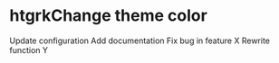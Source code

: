 # htgrkChange theme color
Update configuration
Add documentation
Fix bug in feature X
Rewrite function Y
